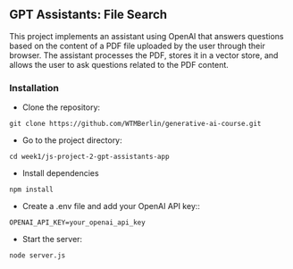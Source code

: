 ## GPT Assistants: File Search
This project implements an assistant using OpenAI that answers questions based on the content of a PDF file uploaded by the user through their browser. The assistant processes the PDF, stores it in a vector store, and allows the user to ask questions related to the PDF content.
### Installation
- Clone the repository:
```
git clone https://github.com/WTMBerlin/generative-ai-course.git
```
- Go to the project directory:
```
cd week1/js-project-2-gpt-assistants-app
```
- Install dependencies
```
npm install
```
- Create a .env file and add your OpenAI API key::
```
OPENAI_API_KEY=your_openai_api_key
```
- Start the server:
```
node server.js
```